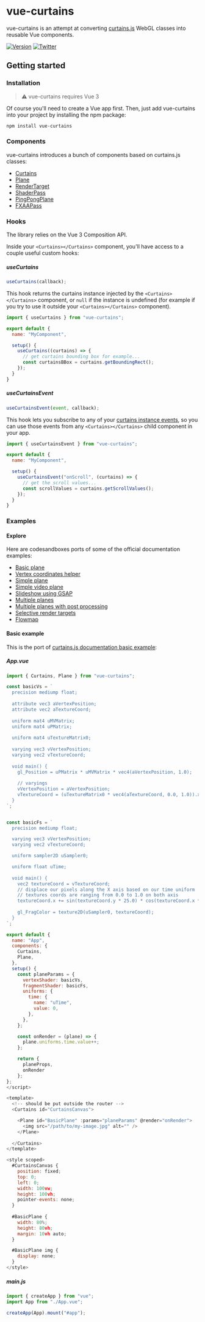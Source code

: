 <h1>vue-curtains</h1>

vue-curtains is an attempt at converting [curtains.js](https://github.com/martinlaxenaire/curtainsjs) WebGL classes into reusable Vue components.

[![Version](https://img.shields.io/npm/v/vue-curtains?style=flat&colorA=f5f5f5&colorB=f5f5f5)](https://npmjs.com/package/vue-curtains)
[![Twitter](https://img.shields.io/twitter/follow/webdesign_ml?label=%40webdesign_ml&style=flat&colorA=f5f5f5&colorB=f5f5f5&logo=twitter&logoColor=000000)](https://twitter.com/webdesign_ml)

## Getting started

### Installation

> :warning: vue-curtains requires Vue 3

Of course you'll need to create a Vue app first. Then, just add vue-curtains into your project by installing the npm package:

```bash
npm install vue-curtains
```

### Components

vue-curtains introduces a bunch of components based on curtains.js classes:

- [Curtains](curtains.md)
- [Plane](plane.md)
- [RenderTarget](render-target.md)
- [ShaderPass](shader-pass.md)
- [PingPongPlane](ping-pong-plane.md)
- [FXAAPass](fxaa-pass.md)

### Hooks

The library relies on the Vue 3 Composition API.

Inside your `<Curtains></Curtains>` component, you'll have access to a couple useful custom hooks:


##### useCurtains

```javascript
useCurtains(callback);
```

This hook returns the curtains instance injected by the `<Curtains></Curtains>` component, or `null` if the instance is undefined (for example if you try to use it outside your `<Curtains></Curtains>` component).

```javascript
import { useCurtains } from "vue-curtains";

export default {
  name: "MyComponent",

  setup() {
    useCurtains((curtains) => {
      // get curtains bounding box for example...
      const curtainsBBox = curtains.getBoundingRect();
    });
  }
}
```

##### useCurtainsEvent

```javascript
useCurtainsEvent(event, callback);
```

This hook lets you subscribe to any of your [curtains instance events](https://www.curtainsjs.com/curtains-class.html#events), so you can use those events from any `<Curtains></Curtains>` child component in your app.

```javascript
import { useCurtainsEvent } from "vue-curtains";

export default {
  name: "MyComponent",

  setup() {
    useCurtainsEvent("onScroll", (curtains) => {
      // get the scroll values...
      const scrollValues = curtains.getScrollValues();
    });
  }
}
```

### Examples

#### Explore

Here are codesandboxes ports of some of the official documentation examples:

- [Basic plane](https://codesandbox.io/s/vue-curtains-basic-plane-dpbosi)
- [Vertex coordinates helper](https://codesandbox.io/s/vue-curtains-vertex-coordinates-helper-ql8suw)
- [Simple plane](https://codesandbox.io/s/vue-curtains-simple-plane-l7mn1j)
- [Simple video plane](https://codesandbox.io/s/vue-curtains-simple-video-plane-1n2sch)
- [Slideshow using GSAP](https://codesandbox.io/s/vue-curtains-slideshow-vvt2ox)
- [Multiple planes](https://codesandbox.io/s/vue-curtains-multiple-planes-k7zwx6)
- [Multiple planes with post processing](https://codesandbox.io/s/vue-curtains-multiple-planes-post-processed-29w3qj)
- [Selective render targets](https://codesandbox.io/s/vue-curtains-selective-render-targets-9zo60h)
- [Flowmap](https://codesandbox.io/s/vue-curtains-flowmap-oi5u7l)

#### Basic example

This is the port of [curtains.js documentation basic example](https://www.curtainsjs.com/examples/basic-plane/index.html):

##### App.vue

```javascript
import { Curtains, Plane } from "vue-curtains";

const basicVs = `
  precision mediump float;
    
  attribute vec3 aVertexPosition;
  attribute vec2 aTextureCoord;
    
  uniform mat4 uMVMatrix;
  uniform mat4 uPMatrix;
    
  uniform mat4 uTextureMatrix0;
    
  varying vec3 vVertexPosition;
  varying vec2 vTextureCoord;
    
  void main() {
    gl_Position = uPMatrix * uMVMatrix * vec4(aVertexPosition, 1.0);
        
    // varyings
    vVertexPosition = aVertexPosition;
    vTextureCoord = (uTextureMatrix0 * vec4(aTextureCoord, 0.0, 1.0)).xy;
  }
`;


const basicFs = `
  precision mediump float;

  varying vec3 vVertexPosition;
  varying vec2 vTextureCoord;

  uniform sampler2D uSampler0;

  uniform float uTime;
    
  void main() {
    vec2 textureCoord = vTextureCoord;
    // displace our pixels along the X axis based on our time uniform
    // textures coords are ranging from 0.0 to 1.0 on both axis
    textureCoord.x += sin(textureCoord.y * 25.0) * cos(textureCoord.x * 25.0) * (cos(uTime / 50.0)) / 25.0;
    
    gl_FragColor = texture2D(uSampler0, textureCoord);
  }
`;

export default {
  name: "App",
  components: {
    Curtains,
    Plane,
  },
  setup() {
    const planeParams = {
      vertexShader: basicVs,
      fragmentShader: basicFs,
      uniforms: {
        time: {
          name: "uTime",
          value: 0,
        },
      },
    };

    const onRender = (plane) => {
      plane.uniforms.time.value++;
    };

    return {
      planeProps,
      onRender
    };
};
</script>

<template>
  <!-- should be put outside the router -->
  <Curtains id="CurtainsCanvas">

    <Plane id="BasicPlane" :params="planeParams" @render="onRender">
      <img src="/path/to/my-image.jpg" alt="" />
    </Plane>
  
  </Curtains>
</template>

<style scoped>
  #CurtainsCanvas {
    position: fixed;
    top: 0;
    left: 0;
    width: 100vw;
    height: 100vh;
    pointer-events: none;
  }
  
  #BasicPlane {
    width: 80%;
    height: 80vh;
    margin: 10vh auto;
  }

  #BasicPlane img {
    display: none;
  }
</style>
```

##### main.js

```javascript
import { createApp } from "vue";
import App from "./App.vue";

createApp(App).mount("#app");
```
